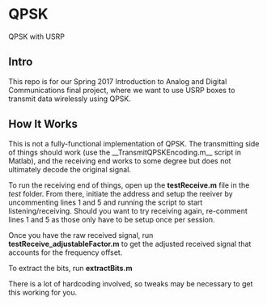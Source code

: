 # QPSK
QPSK with USRP

<h2>Intro</h2>
This repo is for our Spring 2017 Introduction to Analog and Digital Communications final project, where we want to use USRP boxes to 
transmit data wirelessly using QPSK.

<h2>How It Works</h2>
This is not a fully-functional implementation of QPSK. The transmitting side of things should work (use the __TransmitQPSKEncoding.m__ script in Matlab), and the receiving end works to some degree but does not ultimately decode the original signal.

To run the receiving end of things, open up the __testReceive.m__ file in the _test_ folder. From there, initiate the address and setup the reeiver by uncommenting lines 1 and 5 and running the script to start listening/receiving. Should you want to try receiving again, re-comment lines 1 and 5 as those only have to be setup once per session.

Once you have the raw received signal, run __testReceive_adjustableFactor.m__ to get the adjusted received signal that accounts for the frequency offset. 

To extract the bits, run __extractBits.m__

There is a lot of hardcoding involved, so tweaks may be necessary to get this working for you.
